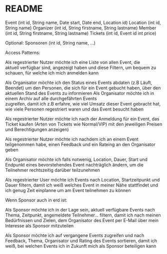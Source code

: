 # README

Event (int id, String name, Date start, Date end, Location id)
Location (int id, String name)
Organizer (int id, String firstname, String lastname)
Member (int id, String firstname, String lastname)
Tickets (int id, Event id int price)

Optional:
Sponsoren (int id, String name, ...)




Access Patterns:

Als regestrierter Nutzer möchte ich eine Liste von allen Event, die  
aktuell verfügbar sind, angezeigt haben und diese Filtern, um bequem 
zu schauen, für welche ich mich anmelden kann 

Als Organisator möchte ich den Status eines Events abdaten (z.B Läuft, Beendet) 
um den Personen, die sich für ein Event gebucht haben, über den aktuellen Stand des Events zu 
informieren
Als Organisator möchte ich in einem Archiv auf alle durchgefährten Events  
zugreifen, damit ich z.B erfahre, wie viel Umsatz dieser Event gebracht hat, wie viele 
Personen regestriert waren und das Event besucht haben

Als regestrierter Nutzer möchte ich nach der Anmeldung für ein Event, das Ticket kaufen 
(Arten von Tickets wie Normal/VIP) mit den jeweiligen Preisen und Berechtigungen anzeigen)

Als regestrierter Nutzer möchte ich nachdem ich an einem Event teilgenommen habe, einen 
Feedback und ein Rateing an den Organisator geben

Als Organisator möchte ich falls notwenig, Location, Dauer, Start und Endpunkt eines bevorstehendes 
Event nachträglich ändern, um die Teilnehmer rechtszeitig darüber teilzunehmen 

Als regestrierter User möchte ich Events nach Location, Startzeitpunkt und Dauer filtern, damit ich weiß 
welches Event in meiner Nähe stattfindet und ich genug Zeit einplanne um am Event teilnehmen zu können 



Wenn Sponsor auch in erd ist:

Als Sponsor möchte ich in der Lage sein, aktuell verfügbare Events nach Thema, Zeitpunkt, angemeldete Teilnehmer... 
filtern, damit ich nach meinen Bedürfnissen und Zielen, dem Organisator des Event per E-Mail über mein  
Interesse als Sponsor mitzuteilen

Als Sponsor möchte ich auf vergangene Events zugreifen und nach Feedback, Thema, Organisator und Rating des Events sortieren, damit 
ich weiß, bei welchen Events ich in Zukunft mich als Sponsor beteiligen kann 
